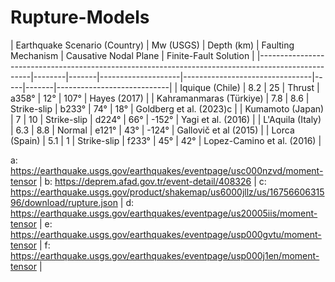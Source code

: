 # Rupture-Models

| Earthquake Scenario (Country)                                                                               | Mw (USGS)      | Depth (km) | Faulting Mechanism | Causative Nodal Plane  | Finite-Fault Solution      |
|---------------------------------------------------------------------------------------------------|--------|-------|--------------------|--------------------------------|-----|-------|----------------------------|
| Iquique (Chile)                                                                                            | 8.2    | 25    | Thrust             | a358°                          | 12° | 107°  | Hayes (2017)               |
| Kahramanmaras (Türkiye)                                                                           | 7.8    | 8.6   | Strike-slip        | b233°                          | 74° | 18°   | Goldberg et al. (2023)c    |
| Kumamoto (Japan)                                                                                  | 7      | 10    | Strike-slip        | d224°                          | 66° | -152° | Yagi et al. (2016)         |
| L'Aquila (Italy)                                                                                        | 6.3    | 8.8   | Normal             | e121°                          | 43° | -124° | Gallovič et al (2015)     |
| Lorca (Spain)                                                                                           | 5.1    | 1     | Strike-slip        | f233°                          | 45° | 42°   | Lopez-Camino et al. (2016) |

 a: https://earthquake.usgs.gov/earthquakes/eventpage/usc000nzvd/moment-tensor |
 b: https://deprem.afad.gov.tr/event-detail/408326 |
 c: https://earthquake.usgs.gov/product/shakemap/us6000jllz/us/1675660631596/download/rupture.json |
 d: https://earthquake.usgs.gov/earthquakes/eventpage/us20005iis/moment-tensor |
 e: https://earthquake.usgs.gov/earthquakes/eventpage/usp000gvtu/moment-tensor |
 f: https://earthquake.usgs.gov/earthquakes/eventpage/usp000j1en/moment-tensor |
